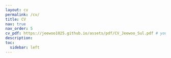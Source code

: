 ```yaml
---
layout: cv
permalink: /cv/
title: CV
nav: true
nav_order: 5
cv_pdf: https://jeewoo1025.github.io/assets/pdf/CV_Jeewoo_Sul.pdf # you can also use external links here
description:
toc:
  sidebar: left
---
```

